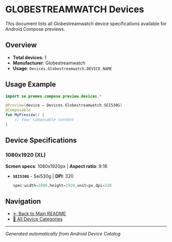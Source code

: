 # GLOBESTREAMWATCH Devices

This document lists all Globestreamwatch device specifications available for Android Compose previews.

## Overview

- **Total devices**: 1
- **Manufacturer**: Globestreamwatch
- **Usage**: `Devices.Globestreamwatch.DEVICE_NAME`

## Usage Example

```kotlin
import se.premex.compose.preview.devices.*

@Preview(device = Devices.Globestreamwatch.SEI530G)
@Composable
fun MyPreview() {
    // Your composable content
}
```

## Device Specifications

### 1080x1920 (XL)

**Screen specs**: 1080x1920px | **Aspect ratio**: 9:16

- **`SEI530G`** - Sei530g | **DPI**: 320
  ```kotlin
  spec:width=1080,height=1920,unit=px,dpi=320
  ```

## Navigation

- [← Back to Main README](../../README.md)
- [📱 All Device Categories](../README.md)

---
*Generated automatically from Android Device Catalog*
